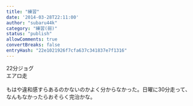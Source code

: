 ```yaml
---
title: "練習"
date: '2014-03-28T22:11:00'
author: "subaru44k"
category: "練習(弱)"
status: "publish"
allowComments: true
convertBreaks: false
entryHash: "22e1021926f7cfa637c341837e7f1316"
---
```

22分ジョグ<br>
エアロ走<br>
<br>
もはや違和感すらあるのかないのかよく分からなかった。日曜に30分走って、なんもなかったらおそらく完治かな。
